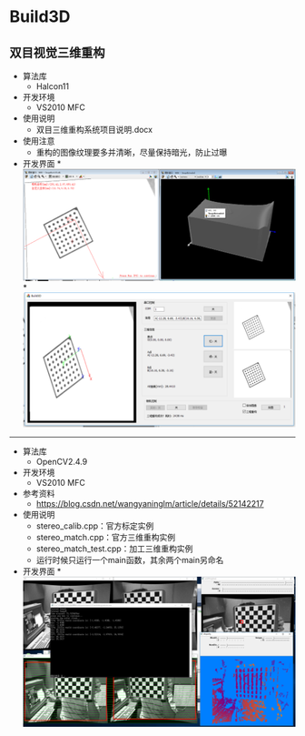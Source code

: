 Build3D
===

双目视觉三维重构
---

* 算法库
   * Halcon11
* 开发环境
   * VS2010 MFC
* 使用说明
   * 双目三维重构系统项目说明.docx
* 使用注意
   * 重构的图像纹理要多并清晰，尽量保持暗光，防止过曝
* 开发界面
   *    
   ![](https://github.com/HQlin/Build3D/blob/master/pic/halcon标定.png "halcon标定")
   *    
   ![](https://github.com/HQlin/Build3D/blob/master/pic/重构截图.png "重构截图")
   
---
* 算法库
   * OpenCV2.4.9
* 开发环境
   * VS2010 MFC
* 参考资料
   * https://blog.csdn.net/wangyaninglm/article/details/52142217
* 使用说明
   * stereo_calib.cpp：官方标定实例
   * stereo_match.cpp：官方三维重构实例
   * stereo_match_test.cpp：加工三维重构实例
   * 运行时候只运行一个main函数，其余两个main另命名
* 开发界面
   *
   ![](https://github.com/HQlin/Build3D/blob/master/pic/oepncv249.png "oepncv249")
   